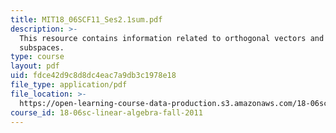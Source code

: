 ```yaml
---
title: MIT18_06SCF11_Ses2.1sum.pdf
description: >-
  This resource contains information related to orthogonal vectors and
  subspaces.
type: course
layout: pdf
uid: fdce42d9c8d8dc4eac7a9db3c1978e18
file_type: application/pdf
file_location: >-
  https://open-learning-course-data-production.s3.amazonaws.com/18-06sc-linear-algebra-fall-2011/fdce42d9c8d8dc4eac7a9db3c1978e18_MIT18_06SCF11_Ses2.1sum.pdf
course_id: 18-06sc-linear-algebra-fall-2011
---
```

